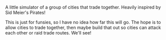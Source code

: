A little simulator of a group of cities that trade together. Heavily inspired by Sid Meier's Pirates!

This is just for funsies, so I have no idea how far this will go. The hope is to allow cities to trade together, then maybe build that out so cities can attack each other or raid trade routes. We'll see!
